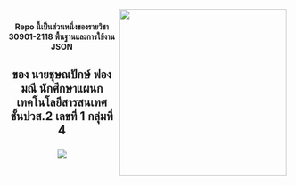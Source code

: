 <img align="right" height="300" src="https://i.pinimg.com/originals/55/19/1c/55191c49fa3ed741f93f27f7d7e6672f.gif"  />

###

<h4 align="center">Repo นี้เป็นส่วนหนึ่งของรายวิชา 30901-2118 พื้นฐานและการใช้งาน JSON</h4>

###

<h2 align="center">ของ นายชุษณปักษ์ ฟองมณี นักศึกษาแผนกเทคโนโลยีสารสนเทศ <br>ชั้นปวส.2 เลขที่ 1 กลุ่มที่ 4</h2>

###

<div align="center"><img src="https://spotify-github-profile.vercel.app/api/view?uid=x8y5pbcf4lqyx53c1r12fxnxw&cover_image=true&theme=natemoo-re&show_offline=false&bar_color=53b14f&bar_color_cover=true" /></div>  
